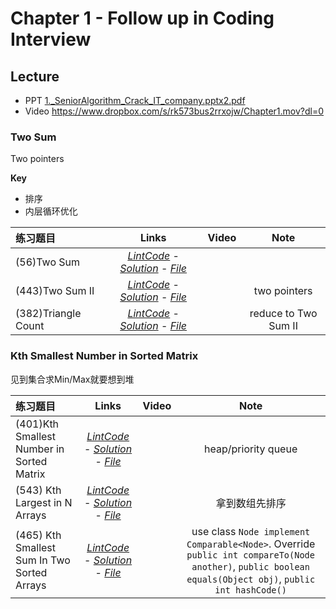 # Chapter 1 - Follow up in Coding Interview
## Lecture
- PPT
[1._SeniorAlgorithm_Crack_IT_company.pptx2.pdf](1._SeniorAlgorithm_Crack_IT_company.pptx2.pdf)
- Video https://www.dropbox.com/s/rk573bus2rrxojw/Chapter1.mov?dl=0


### Two Sum
Two pointers

**Key**
- 排序
- 内层循环优化

练习题目 | Links | Video  | Note
:----------|:-----: | :---: | :---:
(56)Two Sum | [*LintCode*](http://www.lintcode.com/en/problem/two-sum/) - [*Solution*](http://www.jiuzhang.com/solutions/two-sum/) - [*File*](56_two-sum.java) |  |
(443)Two Sum II | [*LintCode*](http://www.lintcode.com/en/problem/two-sum-ii/) - [*Solution*](http://www.jiuzhang.com/solutions/two-sum-ii/) - [*File*](443_two-sum-ii.java) |  | two pointers
(382)Triangle Count | [*LintCode*](http://www.lintcode.com/en/problem/triangle-count/) - [*Solution*](http://www.jiuzhang.com/solutions/triangle-count/) - [*File*](382_triangle-count.java) |  | reduce to Two Sum II

### Kth Smallest Number in Sorted Matrix
见到集合求Min/Max就要想到堆

练习题目 | Links | Video  | Note
:----------|:-----: | :---: | :---:
(401)Kth Smallest Number in Sorted Matrix | [*LintCode*](http://www.lintcode.com/en/problem/kth-smallest-number-in-sorted-matrix/) - [*Solution*](http://www.jiuzhang.com/solutions/kth-smallest-number-in-sorted-matrix/) - [*File*](401_kth-smallest-number-in-sorted-matrix.java) |  | heap/priority queue
(543) Kth Largest in N Arrays | [*LintCode*](http://www.lintcode.com/en/problem/kth-largest-in-n-arrays/) - [*Solution*](http://www.jiuzhang.com/solutions/kth-largest-in-n-arrays/) - [*File*](543_kth-largest-in-n-arrays.java) |  | 拿到数组先排序
(465) Kth Smallest Sum In Two Sorted Arrays | [*LintCode*](http://www.lintcode.com/en/problem/kth-smallest-sum-in-two-sorted-arrays/) - [*Solution*](http://www.jiuzhang.com/solutions/kth-smallest-sum-in-two-sorted-arrays/) - [*File*](465_kth-smallest-sum-in-two-sorted-arrays.java) |  | use class `Node implement Comparable<Node>`. Override `public int compareTo(Node another)`, `public boolean equals(Object obj)`, `public int hashCode()`
